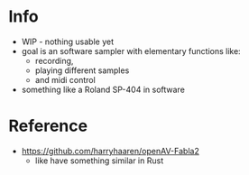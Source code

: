 # Info
- WIP -  nothing usable yet
- goal is an software sampler with elementary functions like: 
  - recording, 
  - playing different samples 
  - and midi control
- something like a Roland SP-404 in software

# Reference
- https://github.com/harryhaaren/openAV-Fabla2
  - like have something similar in Rust

